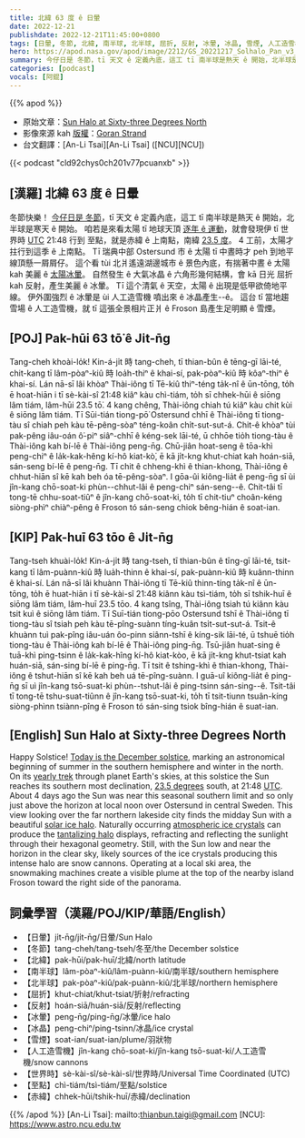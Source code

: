```yaml
---
title: 北緯 63 度 ê 日暈
date: 2022-12-21
publishdate: 2022-12-21T11:45:00+0800
tags: [日暈, 冬節, 北緯, 南半球, 北半球, 屈折, 反射, 冰暈, 冰晶, 雪煙, 人工造雪機, 世界時, 至點, 赤緯]
hero: https://apod.nasa.gov/apod/image/2212/GS_20221217_Solhalo_Pan_v3_1100.jpg
summary: 今仔日是 冬節，tī 天文 ê 定義內底，這工 tī 南半球是熱天 ê 開始，北半球是寒天 ê 開始。
categories: [podcast]
vocals: [阿錕]
---
```


{{% apod %}}

- 原始文章：[Sun Halo at Sixty-three Degrees North](https://apod.nasa.gov/apod/ap221221.html)
- 影像來源 kah [版權][copyright]：[Goran Strand](https://astrofotografen.se/)
- 台文翻譯：[An-Li Tsai][An-Li Tsai] ([NCU][NCU])

{{< podcast "cld92chys0ch201v77pcuanxb" >}}

## [漢羅] 北緯 63 度 ê 日暈
冬節快樂！
[今仔日是 冬節][Today is the December solstice]，tī 天文 ê 定義內底，這工 tī 南半球是熱天 ê 開始，北半球是寒天 ê 開始。
咱若是來看太陽 tī 地球天頂 [逐年 ê 運動][yearly trek]，就會發現伊 tī 世界時 [UTC][UTC] 21:48 行到 至點，就是赤緯 ê 上南點，南緯 [23.5 度][23.5 degrees]。
4 工前，太陽才拄行到這季 ê 上南點。
Tī 瑞典中部 Ostersund 市 ê 太陽 tī 中晝時才 peh 到地平線頂懸一屑屑仔。
這个看 tùi 北爿遙遠湖邊城市 ê 景色內底，有揣著中晝 ê 太陽 kah 美麗 ê [太陽冰暈][solar ice halo t]。
自然發生 ê 大氣冰晶 ê 六角形幾何結構，會 kā 日光 屈折 kah 反射，產生美麗 ê 冰暈。
Tī 這个清氣 ê 天空，太陽 ê 出現是低甲欲倚地平線。
伊外圍強烈 ê 冰暈是 ùi 人工造雪機 噴出來 ê 冰晶產生--ê。
這台 tī 當地趨雪場 ê 人工造雪機，就 tī 這張全景相片正爿 ê Froson 島產生足明顯 ê 雪煙。



## [POJ] Pak-hūi 63 tō͘ ê Ji̍t-n̄g
Tang-cheh khoài-lo̍k!
Kin-á-ji̍t 時 tang-cheh, tī thian-bûn ê tēng-gī lāi-té, chit-kang tī lâm-pòaⁿ-kiû 時 loa̍h-thiⁿ ê khai-sí, pak-pòaⁿ-kiû 時 kôaⁿ-thiⁿ ê khai-sí.
Lán nā-sī lâi khòaⁿ Thài-iông tī Tē-kiû thiⁿ-téng ta̍k-nî ê ūn-tōng, to̍h ē hoat-hiān i tī sè-kài-sî 21:48 kiâⁿ kàu chì-tiám, to̍h sī chhek-hūi ê siōng lâm tiám, lâm-hūi 23.5 tō͘.
4 kang chêng, Thài-iông chiah tú kiâⁿ kàu chit kùi ê  siōng lâm tiám.
Tī Sūi-tián tiong-pō͘ Ostersund chhī ê Thài-iông tī tiong-tàu sî chiah peh kàu tē-pêng-sòaⁿ téng-koân chi̍t-sut-sut-á.
Chit-ê khòaⁿ tùi pak-pêng iâu-oán ô͘-piⁿ siâⁿ-chhī ê kéng-sek lāi-té, ū chhōe tio̍h tiong-tàu ê Thài-iông kah bí-lē ê Thài-iông peng-n̄g.
Chū-jiân hoat-seng ê tōa-khì peng-chiⁿ ê la̍k-kak-hêng kí-hô kiat-kò͘, ē kā ji̍t-kng khut-chiat kah hoán-siā, sán-seng bí-lē ê peng-n̄g.
Tī chit ê chheng-khì ê thian-khong, Thài-iông ê chhut-hiān sî kē kah beh óa tē-pêng-sòaⁿ.
I gōa-ûi kiông-lia̍t ê peng-n̄g sī ùi jîn-kang chō-soat-ki phùn--chhut-lâi ê peng-chiⁿ sán-seng--ê.
Chit-tâi tī tong-tē chhu-soat-tiûⁿ ê jîn-kang chō-soat-ki, to̍h tī chit-tiuⁿ choân-kéng siòng-phìⁿ chiàⁿ-pêng ê Froson tó sán-seng chiok bêng-hián ê soat-ian.

## [KIP] Pak-huī 63 tōo ê Ji̍t-n̄g
Tang-tseh khuài-lo̍k!
Kin-á-ji̍t 時 tang-tseh, tī thian-bûn ê tīng-gī lāi-té, tsit-kang tī lâm-puànn-kiû 時 lua̍h-thinn ê khai-sí, pak-puànn-kiû 時 kuânn-thinn ê khai-sí.
Lán nā-sī lâi khuànn Thài-iông tī Tē-kiû thinn-tíng ta̍k-nî ê ūn-tōng, to̍h ē huat-hiān i tī sè-kài-sî 21:48 kiânn kàu tsì-tiám, to̍h sī tshik-huī ê siōng lâm tiám, lâm-huī 23.5 tōo.
4 kang tsîng, Thài-iông tsiah tú kiânn kàu tsit kuì ê  siōng lâm tiám.
Tī Suī-tián tiong-pōo Ostersund tshī ê Thài-iông tī tiong-tàu sî tsiah peh kàu tē-pîng-suànn tíng-kuân tsi̍t-sut-sut-á.
Tsit-ê khuànn tuì pak-pîng iâu-uán ôo-pinn siânn-tshī ê kíng-sik lāi-té, ū tshuē tio̍h tiong-tàu ê Thài-iông kah bí-lē ê Thài-iông ping-n̄g.
Tsū-jiân huat-sing ê tuā-khì ping-tsinn ê la̍k-kak-hîng kí-hô kiat-kòo, ē kā ji̍t-kng khut-tsiat kah huán-siā, sán-sing bí-lē ê ping-n̄g.
Tī tsit ê tshing-khì ê thian-khong, Thài-iông ê tshut-hiān sî kē kah beh uá tē-pîng-suànn.
I guā-uî kiông-lia̍t ê ping-n̄g sī uì jîn-kang tsō-suat-ki phùn--tshut-lâi ê ping-tsinn sán-sing--ê.
Tsit-tâi tī tong-tē tshu-suat-tiûnn ê jîn-kang tsō-suat-ki, to̍h tī tsit-tiunn tsuân-kíng siòng-phìnn tsiànn-pîng ê Froson tó sán-sing tsiok bîng-hián ê suat-ian.


## [English] Sun Halo at Sixty-three Degrees North
Happy Solstice!
[Today is the December solstice][Today is the December solstice], marking an astronomical beginning of summer in the southern hemisphere and winter in the north.
On its [yearly trek][yearly trek] through planet Earth's skies, at this solstice the Sun reaches its southern most declination, [23.5 degrees][23.5 degrees] south, at 21:48 [UTC][UTC].
About 4 days ago the Sun was near this seasonal southern limit and so only just above the horizon at local noon over Ostersund in central Sweden.
This view looking over the far northern lakeside city finds the midday Sun with a beautiful [solar ice halo][solar ice halo e].
Naturally occurring [atmospheric ice crystals][atmospheric ice crystals] can produce the [tantalizing halo][tantalizing halo] displays, refracting and reflecting the sunlight through their hexagonal geometry.
Still, with the Sun low and near the horizon in the clear sky, likely sources of the ice crystals producing this intense halo are snow cannons.
Operating at a local ski area, the snowmaking machines create a visible plume at the top of the nearby island Froson toward the right side of the panorama.



## 詞彙學習（漢羅/POJ/KIP/華語/English）
- 【日暈】ji̍t-n̄g/ji̍t-n̄g/日暈/Sun Halo
- 【冬節】tang-cheh/tang-tseh/冬至/the December solstice
- 【北緯】pak-hūi/pak-huī/北緯/north latitude
- 【南半球】lâm-pòaⁿ-kiû/lâm-puànn-kiû/南半球/southern hemisphere
- 【北半球】pak-pòaⁿ-kiû/pak-puànn-kiû/北半球/northern hemisphere
- 【屈折】khut-chiat/khut-tsiat/折射/refracting
- 【反射】hoán-siā/huán-siā/反射/reflecting
- 【冰暈】peng-n̄g/ping-n̄g/冰暈/ice halo
- 【冰晶】peng-chiⁿ/ping-tsinn/冰晶/ice crystal
- 【雪煙】soat-ian/suat-ian/plume/羽狀物
- 【人工造雪機】jîn-kang chō-soat-ki/jîn-kang tsō-suat-ki/人工造雪機/snow cannons
- 【世界時】sè-kài-sî/sè-kài-sî/世界時/Universal Time Coordinated (UTC)
- 【至點】chì-tiám/tsì-tiám/至點/solstice
- 【赤緯】chhek-hūi/tshik-huī/赤緯/declination

{{% /apod %}}
[An-Li Tsai]: mailto:thianbun.taigi@gmail.com
[NCU]: https://www.astro.ncu.edu.tw

[copyright]: https://apod.nasa.gov/apod/fap/lib/about_apod.html#srapply
[License]: https://creativecommons.org/licenses/by/2.0/

[Today is the December solstice]:https://earthsky.org/astronomy-essentials/everything-you-need-to-know-december-solstice/
[yearly trek]:https://apod.nasa.gov/apod/ap190621.html
[23.5 degrees]:https://earthobservatory.nasa.gov/images/52248/seeing-equinoxes-and-solstices-from-space
[UTC]:https://earthsky.org/astronomy-essentials/universal-time/
[solar ice halo e]:https://apod.nasa.gov/apod/ap210610.html
[solar ice halo t]:https://apod.tw/daily/20210610/
[atmospheric ice crystals]:https://atoptics.co.uk/
[tantalizing halo]:https://apod.nasa.gov/apod/ap181221.html
